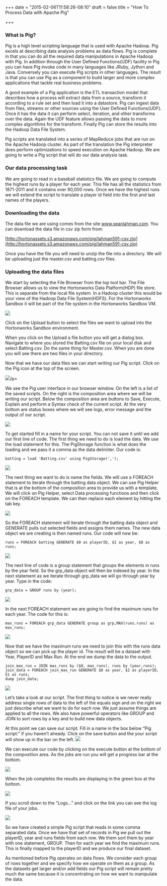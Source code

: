 +++
date = "2015-02-06T11:58:26-08:10"
draft = false
title = "How To Process Data with Apache Pig"

+++

### What is Pig?

Pig is a high level scripting language that is used with Apache Hadoop. Pig excels at describing data analysis problems as data flows. Pig is complete in that you can do all the required data manipulations in Apache Hadoop with Pig. In addition through the User Defined Functions(UDF) facility in Pig you can have Pig invoke code in many languages like JRuby, Jython and Java. Conversely you can execute Pig scripts in other languages. The result is that you can use Pig as a component to build larger and more complex applications that tackle real business problems.

A good example of a Pig application is the ETL transaction model that describes how a process will extract data from a source, transform it according to a rule set and then load it into a datastore. Pig can ingest data from files, streams or other sources using the User Defined Functions(UDF). Once it has the data it can perform select, iteration, and other transforms over the data. Again the UDF feature allows passing the data to more complex algorithms for the transform. Finally Pig can store the results into the Hadoop Data File System.

Pig scripts are translated into a series of MapReduce jobs that are run on the Apache Hadoop cluster. As part of the translation the Pig interpreter does perform optimizations to speed execution on Apache Hadoop. We are going to write a Pig script that will do our data analysis task.

### Our data processing task

We are going to read in a baseball statistics file. We are going to compute the highest runs by a player for each year. This file has all the statistics from 1871-2011 and it contains over 90,000 rows. Once we have the highest runs we will extend the script to translate a player id field into the first and last names of the players.

### Downloading the data

The data file we are using comes from the site www.seanlahman.com. You can download the data file in csv zip form from:

[http://hortonassets.s3.amazonaws.com/pig/lahman591-csv.zip](http://hortonassets.s3.amazonaws.com/pig/lahman591-csv.zip)

Once you have the file you will need to unzip the file into a directory. We will be uploading just the master.csv and batting.csv files.

### Uploading the data files

We start by selecting the File Browser from the top tool bar. The File Browser allows us to view the Hortonworks Data Platform(HDP) file store. This is separate from the local file system. In a Hadoop cluster this would be your view of the Hadoop Data File System(HDFS). For the Hortonworks Sandbox it will be part of the file system in the Hortonworks Sandbox VM.

![](http://raw.github.com/hortonworks/hadoop-tutorials/master/Sandbox/images/tutorial-2/1FileBrowser.jpg?raw=true)

Click on the Upload button to select the files we want to upload into the Hortonworks Sandbox environment.

When you click on the Upload a file button you will get a dialog box. Navigate to where you stored the Batting.csv file on your local disk and select Batting.csv. Do the same thing for Master.csv. When you are done you will see there are two files in your directory.

Now that we have our data files we can start writing our Pig script. Click on the Pig icon at the top of the screen.

![](http://raw.github.com/hortonworks/hadoop-tutorials/master/Sandbox/images/tutorial-2/5PigIcon.jpg?raw=true)/p>

We see the Pig user interface in our browser window. On the left is a list of the saved scripts. On the right is the composition area where we will be writing our script. Below the composition area are buttons to Save, Execute, Explain and perform a Syntax check of the current script. At the very bottom are status boxes where we will see logs, error message and the output of our script.

![](http://raw.github.com/hortonworks/hadoop-tutorials/master/Sandbox/images/tutorial-2/6PigUI.jpg?raw=true)

To get started fill in a name for your script. You can not save it until we add our first line of code. The first thing we need to do is load the data. We use the load statement for this. The PigStorage function is what does the loading and we pass it a comma as the data delimiter. Our code is:
    
    batting = load 'Batting.csv' using PigStorage(',');
    

![](http://raw.github.com/hortonworks/hadoop-tutorials/master/Sandbox/images/tutorial-2/7LoadStmt.jpg?raw=true)

The next thing we want to do is name the fields. We will use a FOREACH statement to iterate through the batting data object. We can use Pig Helper that is at the bottom of the composition area to provide us with a template. We will click on Pig Helper, select Data processing functions and then click on the FOREACH template. We can then replace each element by hitting the tab key.

![](http://raw.github.com/hortonworks/hadoop-tutorials/master/Sandbox/images/tutorial-2/8PigHelperForeach.jpg?raw=true)

So the FOREACH statement will iterate through the batting data object and GENERATE pulls out selected fields and assigns them names. The new data object we are creating is then named runs. Our code will now be:
    
    runs = FOREACH batting GENERATE $0 as playerID, $1 as year, $8 as runs;
    

![](http://raw.github.com/hortonworks/hadoop-tutorials/master/Sandbox/images/tutorial-2/9ForeachStmt.jpg?raw=true)

The next line of code is a group statement that groups the elements in runs by the year field. So the grp_data object will then be indexed by year. In the next statement as we iterate through grp_data we will go through year by year. Type in the code:
    
    grp_data = GROUP runs by (year);
    

![](http://raw.github.com/hortonworks/hadoop-tutorials/master/Sandbox/images/tutorial-2/10GroupBy.jpg?raw=true)

In the next FOREACH statement we are going to find the maximum runs for each year. The code for this is:
    
    max_runs = FOREACH grp_data GENERATE group as grp,MAX(runs.runs) as max_runs;

![](http://raw.github.com/hortonworks/hadoop-tutorials/master/Sandbox/images/tutorial-2/11ForeachMax.jpg?raw=true)

Now that we have the maximum runs we need to join this with the runs data object so we can pick up the player id. The result will be a dataset with Year, PlayerID and Max Run. At the end we dump the data to the output.
    
    join_max_run = JOIN max_runs by ($0, max_runs), runs by (year,runs);
    join_data = FOREACH join_max_run GENERATE $0 as year, $2 as playerID, $1 as runs;
    dump join_data;
    

![](http://raw.github.com/hortonworks/hadoop-tutorials/master/Sandbox/images/tutorial-2/12Join.jpg?raw=true)

Let’s take a look at our script. The first thing to notice is we never really address single rows of data to the left of the equals sign and on the right we just describe what we want to do for each row. We just assume things are applied to all the rows. We also have powerful operators like GROUP and JOIN to sort rows by a key and to build new data objects.

At this point we can save our script. Fill in a name in the box below “Pig script:” if you haven’t already. Click on the save button and the your script will show up in the bar on the left. ![](http://raw.github.com/hortonworks/hadoop-tutorials/master/Sandbox/images/tutorial-2/13aSaveScript.jpg?raw=true)

We can execute our code by clicking on the execute button at the bottom of the composition area. As the jobs are run you will get a progress bar at the bottom.

![](http://raw.github.com/hortonworks/hadoop-tutorials/master/Sandbox/images/tutorial-2/13ProgressBar.jpg?raw=true)

When the job completes the results are displaying in the green box at the bottom.

![](http://raw.github.com/hortonworks/hadoop-tutorials/master/Sandbox/images/tutorial-2/14Results.jpg?raw=true)

If you scroll down to the “Logs…” and click on the link you can see the log file of your jobs.

![](http://raw.github.com/hortonworks/hadoop-tutorials/master/Sandbox/images/tutorial-2/15Logs.jpg?raw=true)

So we have created a simple Pig script that reads in some comma separated data. Once we have that set of records in Pig we pull out the playerID, year and runs fields from each row. We them sort them by year with one statement, GROUP. Then for each year we find the maximum runs. This is finally mapped to the playerID and we produce our final dataset.

As mentioned before Pig operates on data flows. We consider each group of rows together and we specify how we operate on them as a group. As the datasets get larger and/or add fields our Pig script will remain pretty much the same because it is concentrating on how we want to manipulate the data.

  


